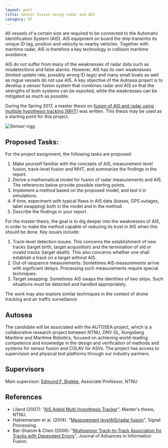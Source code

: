 ```yaml
---
layout: post
title: Sensor fusion using radar and AIS
category: SF
---
```

All vessels of a certain size are required to be connected to the Automatic Identification System (AIS). AIS equipment on board the ship transmits its unique ID tag, position and velocity to nearby vehicles. Together with maritime radar, AIS is therefore  a key technology in collision maritime avoidance.

AIS do not suffer from many of the weaknesses of radar data such as misdetections and false alarms. However, AIS has its own weaknesses (limited update rate, possibly wrong ID tags) and many small boats as well as rogue vessels do not use AIS. A key objective of the Autosea project is to develop a sensor fusion system that combines radar and AIS so that the strengths of both systems can be expoited, while the weaknesses can be mitigated as much as possible.

During the Spring 2017, a master thesis on <a href="https://brage.bibsys.no/xmlui/bitstream/handle/11250/2452107/16477_FULLTEXT.pdf?sequence=1">fusion of AIS and radar using multiple hypothesis tracking (MHT)</a> was written. This thesis may be used as a starting point for this project.

![Sensor-rigg]({{site.url}}/assets/liland-blocks.png)

## Proposed Tasks:

For the project assignment, the following tasks are proposed:

1. Make yourself familiar with the concepts of AIS, measurement-level fusion, track-level fusion and MHT, and summarize the findings in the report.
2. Derive a mathematical model for fusion of radar measurements and AIS. The references below provide possible starting points.
3. Implement a method based on the proposed model, and test it in simulations.
4. If time, experiment with typical flaws in AIS data (biases, GPS outages, label swapping)  both in the model and in the method.
4. Describe the findings in your report.

For the master thesis, the goal is to dig deeper into the weaknesses of AIS, in order to make the method capable of reducing its trust in AIS when this should be done. Key issues include:

1. Track-level detection issues. This concerns the establishment of new tracks (target birth, target acquisition) and the termination of old or invalid tracks (target death). This also concerns whether one shall establish a track on a target without AIS.
2. Out-of-sequence measurements: Sometimes AIS measurements arrive with signficant delays. Processing such measurements require special techniques.
3. Target swapping: Sometimes AIS swaps the identities of two ships. Such situations must be detected and handled appropriately.

The work may also explore similar techniques in the context of drone tracking and air traffic surveillance

## Autosea
The candidate will be associated with the AUTOSEA project, which is a collaborative research project between NTNU, DNV GL, Kongsberg Maritime and Maritime Robotics, focused on achieving world-leading competence and knowledge in the design and verification of methods and systems for sensor fusion and COLAV for ASVs. The project has access to supervision and physical test platforms through our industry partners.

## Supervisors
Main supervisor: [Edmund F. Brekke](http://www.ntnu.no/ansatte/edmundfo), Associate Professor, NTNU

## References

* Liland (2007): "<a href="https://brage.bibsys.no/xmlui/bitstream/handle/11250/2452107/16477_FULLTEXT.pdf?sequence=1">AIS Aided Multi Hypothesis Tracker</a>", Master's thesis, NTNU.
* Habtemariam et al. (2014): "<a href="https://www.sciencedirect.com/science/article/pii/S0165168414003636?via%3Dihub">Measurement levelAIS/radar fusion</a>", Signal Processing.
* Bar-Shalom & Chen (2006): "<a href="http://citeseerx.ist.psu.edu/viewdoc/download?doi=10.1.1.95.5935&rep=rep1&type=pdf">Multisensor Track-to-Track Association for Tracks with Dependent Errors</a>", Journal of Advances in Information Fusion.
